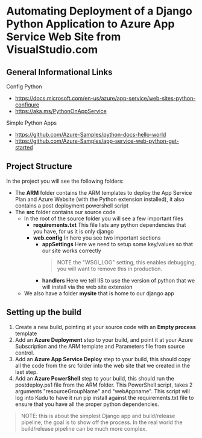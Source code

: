 # Automating Deployment of a Django Python Application to Azure App Service Web Site from VisualStudio.com

## General Informational Links
Config Python
 - https://docs.microsoft.com/en-us/azure/app-service/web-sites-python-configure
 - https://aka.ms/PythonOnAppService

Simple Python Apps
 - https://github.com/Azure-Samples/python-docs-hello-world
 - https://github.com/Azure-Samples/app-service-web-python-get-started

## Project Structure
In the project you will see the following folders:
  - The **ARM** folder contains the ARM templates to deploy the App Service Plan and Azure Website (with the Python extension installed), it also contains a post deployment powershell script
  - The **src** folder contains our source code
    - In the root of the source folder you will see a few important files
      - **requirements.txt** This file lists any python dependencies that you have, for us it is only django
      - **web.config** In here you see two important sections
        - **appSettings** Here we need to setup some key/values so that our site works correctly
          > NOTE the "WSGI_LOG" setting, this enables debugging, you will want to remove this in production.
        - **handlers** Here we tell IIS to use the version of python that we will install via the web site extension
    - We also have a folder **mysite** that is home to our django app 

## Setting up the build
1. Create a new build, pointing at your source code with an **Empty process** template
1. Add an **Azure Deployment** step to your build, and point it at your Azure Subscription and the ARM template and Parameters file from source control.
1. Add an **Azure App Service Deploy** step to your build, this should copy all the code from the src folder into the web site that we created in the last step. 
1. Add an **Azure PowerShell** step to your build, this should run the postdeploy.ps1 file from the ARM folder. This PowerShell script, takes 2 arguments "resourceGroupName" and "webAppname". This script will log into Kudu to have it run pip install against the requirements.txt file to ensure that you have all the proper python dependencies.

> NOTE: this is about the simplest Django app and build/release pipeline, the goal is to show off the process. In the real world the build/release pipeline can be much more complex. 
